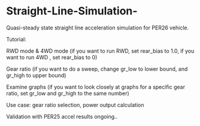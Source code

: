 # Straight-Line-Simulation-
Quasi-steady state straight line acceleration simulation for PER26 vehicle. 

Tutorial: 

RWD mode & 4WD mode (if you want to run RWD, set rear_bias to 1.0, if you want to run 4WD , set rear_bias to 0) 

Gear ratio (if you want to do a sweep, change gr_low to lower bound, and gr_high to upper bound) 

Examine graphs (if you want to look closely at graphs for a specific gear ratio, set gr_low and gr_high to the same number) 


Use case: gear ratio selection, power output calculation 

Validation with PER25 accel results ongoing.. 
